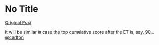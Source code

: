 # No Title

[Original Post](https://discourse.onlinedegree.iitm.ac.in/t/169029/437)

<p>It will be similar in case the top cumulative score after the ET is, say, 90… <a class="mention" href="/u/carlton">@carlton</a></p>